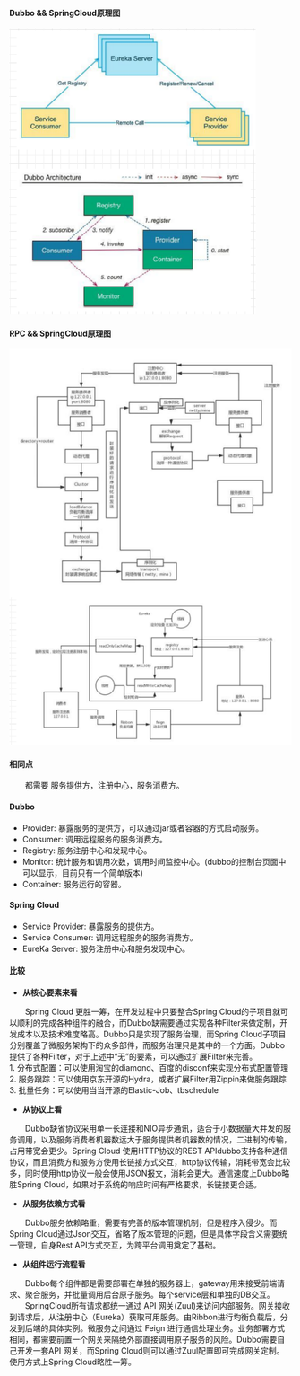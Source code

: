 #### Dubbo && SpringCloud原理图
![Dubbo && SpringCloud原理图](/images/SpringCloud/1266003505173233676.png)
    
#### RPC && SpringCloud原理图
![RPC && SpringCloud原理图](/images/SpringCloud/1266003505294868524.PNG)
    
#### 相同点
<div style="text-indent:2em">都需要 服务提供方，注册中心，服务消费方。</div>
    
#### Dubbo
* Provider: 暴露服务的提供方，可以通过jar或者容器的方式启动服务。
* Consumer: 调用远程服务的服务消费方。
* Registry: 服务注册中心和发现中心。
* Monitor: 统计服务和调用次数，调用时间监控中心。(dubbo的控制台页面中可以显示，目前只有一个简单版本)
* Container: 服务运行的容器。
    
#### Spring Cloud
* Service Provider: 暴露服务的提供方。
* Service Consumer: 调用远程服务的服务消费方。
* EureKa Server: 服务注册中心和服务发现中心。
    
#### 比较
* **从核心要素来看**
<div style="text-indent:2em">Spring Cloud 更胜一筹，在开发过程中只要整合Spring Cloud的子项目就可以顺利的完成各种组件的融合，而Dubbo缺需要通过实现各种Filter来做定制，开发成本以及技术难度略高。Dubbo只是实现了服务治理，而Spring Cloud子项目分别覆盖了微服务架构下的众多部件，而服务治理只是其中的一个方面。Dubbo提供了各种Filter，对于上述中“无”的要素，可以通过扩展Filter来完善。</div>
    1. 分布式配置：可以使用淘宝的diamond、百度的disconf来实现分布式配置管理
    2. 服务跟踪：可以使用京东开源的Hydra，或者扩展Filter用Zippin来做服务跟踪
    3. 批量任务：可以使用当当开源的Elastic-Job、tbschedule

* **从协议上看**
<div style="text-indent:2em">Dubbo缺省协议采用单一长连接和NIO异步通讯，适合于小数据量大并发的服务调用，以及服务消费者机器数远大于服务提供者机器数的情况，二进制的传输，占用带宽会更少。Spring Cloud 使用HTTP协议的REST APIdubbo支持各种通信协议，而且消费方和服务方使用长链接方式交互，http协议传输，消耗带宽会比较多，同时使用http协议一般会使用JSON报文，消耗会更大。通信速度上Dubbo略胜Spring Cloud，如果对于系统的响应时间有严格要求，长链接更合适。</div>

* **从服务依赖方式看**
<div style="text-indent:2em">Dubbo服务依赖略重，需要有完善的版本管理机制，但是程序入侵少。而Spring Cloud通过Json交互，省略了版本管理的问题，但是具体字段含义需要统一管理，自身Rest API方式交互，为跨平台调用奠定了基础。</div>

* **从组件运行流程看**
<div style="text-indent:2em">Dubbo每个组件都是需要部署在单独的服务器上，gateway用来接受前端请求、聚合服务，并批量调用后台原子服务。每个service层和单独的DB交互。</div>
<div style="text-indent:2em">SpringCloud所有请求都统一通过 API 网关(Zuul)来访问内部服务。网关接收到请求后，从注册中心（Eureka）获取可用服务。由Ribbon进行均衡负载后，分发到后端的具体实例。微服务之间通过 Feign 进行通信处理业务。业务部署方式相同，都需要前置一个网关来隔绝外部直接调用原子服务的风险。Dubbo需要自己开发一套API 网关，而Spring Cloud则可以通过Zuul配置即可完成网关定制。使用方式上Spring Cloud略胜一筹。</div>
